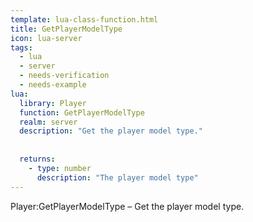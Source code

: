 ```yaml
---
template: lua-class-function.html
title: GetPlayerModelType
icon: lua-server
tags:
  - lua
  - server
  - needs-verification
  - needs-example
lua:
  library: Player
  function: GetPlayerModelType
  realm: server
  description: "Get the player model type."
  
  
  returns:
    - type: number
      description: "The player model type"
---
```


<div class="lua__search__keywords">
Player:GetPlayerModelType &#x2013; Get the player model type.
</div>
